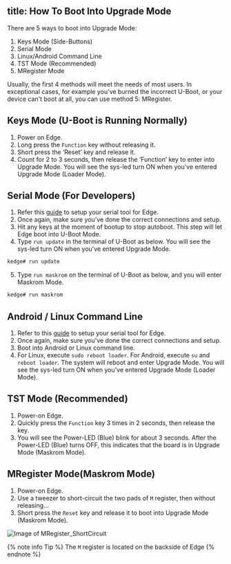 title: How To Boot Into Upgrade Mode
---

There are 5 ways to boot into Upgrade Mode:

1. Keys Mode (Side-Buttons)
2. Serial Mode
3. Linux/Android Command Line
4. TST Mode (Recommended)
5. MRegister Mode

Usually, the first 4 methods will meet the needs of most users. In exceptional cases, for example you've burned the incorrect U-Boot, or your device can't boot at all, you can use method 5: MRegister.

## Keys Mode (U-Boot is Running Normally)
1. Power on Edge.
2. Long press the `Function` key without releasing it.
3. Short press the ‘Reset’ key and release it.
4. Count for 2 to 3 seconds, then release the ‘Function’ key to enter into Upgrade Mode. You will see the sys-led turn ON when you've entered Upgrade Mode (Loader Mode).

## Serial Mode (For Developers)
1. Refer this [guide](/android/edge/SetupSerialTool.html) to setup your serial tool for Edge.
2. Once again, make sure you've done the correct connections and setup.
3. Hit any keys at the moment of bootup to stop autoboot. This step will let Edge boot into U-Boot Mode.
4. Type `run update` in the terminal of U-Boot as below. You will see the sys-led turn ON when you've entered Upgrade Mode.

```sh
kedge# run update
```
5. Type `run maskrom` on the terminal of U-Boot as below, and you will enter Maskrom Mode.

```sh
kedge# run maskrom
```

## Android / Linux Command Line

1. Refer to this [guide](/android/edge/SetupSerialTool.html) to setup your serial tool for Edge.
2. Once again, make sure you've done the correct connections and setup.
3. Boot into Android or Linux command line.
4. For Linux, execute `sudo reboot loader`. For Android, execute `su` and `reboot loader`. The system will reboot and enter Upgrade Mode. You will see the sys-led turn ON when you've entered Upgrade Mode (Loader Mode).

## TST Mode (Recommended)

1. Power-on Edge.
2. Quickly press the `Function` key 3 times in 2 seconds, then release the key.
3. You will see the Power-LED (Blue) blink for about 3 seconds. After the Power-LED (Blue) turns OFF, this indicates that the board is in Upgrade Mode (Maskrom Mode).

## MRegister Mode(Maskrom Mode)

1. Power-on Edge.
2. Use a tweezer to short-circuit the two pads of `M` register, then without releasing...
3. Short press the `Reset` key and release it to boot into Upgrade Mode (Maskrom Mode).

![Image of MRegister_ShortCircuit](/android/images/edge/MRegister_ShortCircuit.png)

{% note info Tip %}
The `M` register is located on the backside of Edge
{% endnote %}
